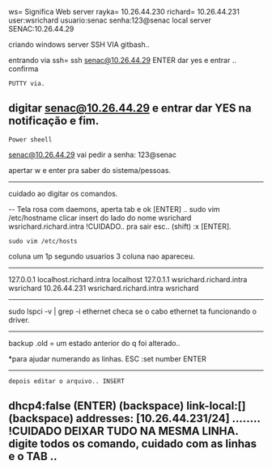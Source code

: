 ws= Significa Web server
rayka= 10.26.44.230
richard= 10.26.44.231
user:wsrichard
usuario:senac
senha:123@senac
local server SENAC:10.26.44.29

criando windows server 
    SSH VIA gitbash..

entrando via ssh= ssh senac@10.26.44.29 ENTER dar yes e entrar .. confirma

    PUTTY via.
digitar 
senac@10.26.44.29 e entrar dar YES na notificação e fim.
--------------------
    Power sheell
senac@10.26.44.29 vai pedir a senha: 123@senac

apertar w e enter pra saber do sistema/pessoas.

-----------------
cuidado ao digitar os comandos.

--
    Tela rosa com daemons, aperta tab e ok [ENTER] 
..
    sudo vim /etc/hostname
clicar insert
do lado do nome wsrichard
wsrichard.richard.intra
!CUIDADO.. pra sair esc.. (shift) :x [ENTER].

    sudo vim /etc/hosts
coluna um 1p
segundo usuarios
3 coluna nao apareceu.
____________________

127.0.0.1      localhost.richard.intra   localhost
127.0.1.1      wsrichard.richard.intra   wsrichard
10.26.44.231  wsrichard.richard.intra   wsrichard

-------------
sudo lspci -v | grep -i ethernet
checa se o cabo ethernet ta funcionando o driver.
_____________
backup .old = um estado anterior do q foi alterado..

*para ajudar numerando as linhas.
ESC :set number ENTER

---------------------
    depois editar o arquivo.. INSERT 

dhcp4:false (ENTER)
(backspace) link-local:[]
(backspace) addresses: [10.26.44.231/24]
........
!CUIDADO DEIXAR TUDO NA MESMA LINHA.
digite todos os comando, cuidado com as linhas e o TAB .. 
--------------------

